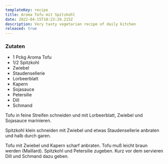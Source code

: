 ```yaml
---
templateKey: recipe
title: Aroma Tofu mit Spitzkohl
date: 2022-04-15T10:23:29.215Z
description: Very tasty vegetarian recipe of daily kitchen
released: true
---
```

<h3>Zutaten</h3>

<ul>
<li>1 Pckg Aroma Tofu</li>
<li>1/2 Spitzkohl</li>
<li>Zwiebel</li>
<li>Staudensellerie</li>
<li>Lorbeerblatt</li>
<li>Kapern</li>
<li>Sojasauce</li>
<li>Petersilie</li>
<li>Dill</li>
<li>Schmand</li>

</ul>

<p>
Tofu in feine Streifen schneiden und mit Lorbeerblatt, Zwiebel und Sojasauce marinieren.

Spitzkohl klein schneiden mit Zwiebel und etwas Staudensellerie anbraten und halb durch garen.

Tofu mit Zwiebel und Kapern scharf anbraten. Tofu muß leicht braun werden (Maillard). Spitzkohl und Petersilie zugeben. Kurz vor dem servieren Dill und Schmand dazu geben.
</p>